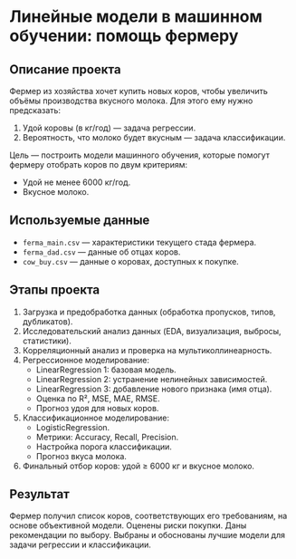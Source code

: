 # Линейные модели в машинном обучении: помощь фермеру

## Описание проекта

Фермер из хозяйства хочет купить новых коров, чтобы увеличить объёмы производства вкусного молока. Для этого ему нужно предсказать:
1. Удой коровы (в кг/год) — задача регрессии.
2. Вероятность, что молоко будет вкусным — задача классификации.

Цель — построить модели машинного обучения, которые помогут фермеру отобрать коров по двум критериям:
- Удой не менее 6000 кг/год.
- Вкусное молоко.

## Используемые данные

- `ferma_main.csv` — характеристики текущего стада фермера.
- `ferma_dad.csv` — данные об отцах коров.
- `cow_buy.csv` — данные о коровах, доступных к покупке.

## Этапы проекта

1. Загрузка и предобработка данных (обработка пропусков, типов, дубликатов).
2. Исследовательский анализ данных (EDA, визуализация, выбросы, статистики).
3. Корреляционный анализ и проверка на мультиколлинеарность.
4. Регрессионное моделирование:
   - LinearRegression 1: базовая модель.
   - LinearRegression 2: устранение нелинейных зависимостей.
   - LinearRegression 3: добавление нового признака (имя отца).
   - Оценка по R², MSE, MAE, RMSE.
   - Прогноз удоя для новых коров.
5. Классификационное моделирование:
   - LogisticRegression.
   - Метрики: Accuracy, Recall, Precision.
   - Настройка порога классификации.
   - Прогноз вкуса молока.
6. Финальный отбор коров: удой ≥ 6000 кг и вкусное молоко.

## Результат

Фермер получил список коров, соответствующих его требованиям, на основе объективной модели. Оценены риски покупки. Даны рекомендации по выбору. Выбраны и обоснованы лучшие модели для задачи регрессии и классификации.
